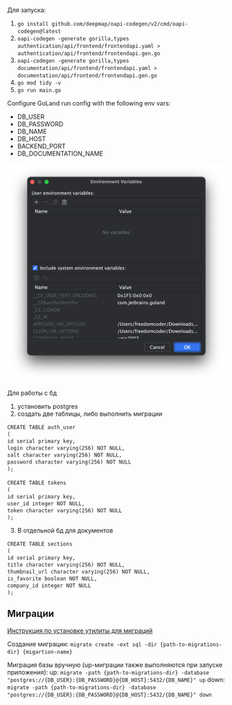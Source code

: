 Для запуска:
1. `go install github.com/deepmap/oapi-codegen/v2/cmd/oapi-codegen@latest`
2. `oapi-codegen -generate gorilla,types authentication/api/frontend/frontendapi.yaml > authentication/api/frontend/frontendapi.gen.go`
3. `oapi-codegen -generate gorilla,types documentation/api/frontend/frontendapi.yaml > documentation/api/frontend/frontendapi.gen.go`
4. `go mod tidy -v`
5. `go run main.go`

Configure GoLand run config with the following env vars: 
- DB_USER
- DB_PASSWORD
- DB_NAME
- DB_HOST
- BACKEND_PORT
- DB_DOCUMENTATION_NAME

![img.png](img/envVars.png)

Для работы с бд
1. установить postgres
2. создать две таблицы, либо выполнить миграции

```
CREATE TABLE auth_user
(
id serial primary key,
login character varying(256) NOT NULL,
salt character varying(256) NOT NULL,
password character varying(256) NOT NULL
);

CREATE TABLE tokens
(
id serial primary key,
user_id integer NOT NULL,
token character varying(256) NOT NULL
);
```

3. В отдельной бд для документов
```
CREATE TABLE sections
(
id serial primary key,
title character varying(256) NOT NULL,
thumbnail_url character varying(256) NOT NULL,
is_favorite boolean NOT NULL,
company_id integer NOT NULL
);
```

## Миграции

[Инструкция по установке утилиты для миграций](https://github.com/golang-migrate/migrate/blob/master/cmd/migrate/README.md)

Создание миграции: `migrate create -ext sql -dir {path-to-migrations-dir} {migartion-name}`

Миграция базы вручную (up-миграции также выполняются при запуске приложения):
up: `migrate -path {path-to-migrations-dir} -database "postgres://{DB_USER}:{DB_PASSWORD}@{DB_HOST}:5432/{DB_NAME}" up`
down: `migrate -path {path-to-migrations-dir} -database "postgres://{DB_USER}:{DB_PASSWORD}@{DB_HOST}:5432/{DB_NAME}" down`
